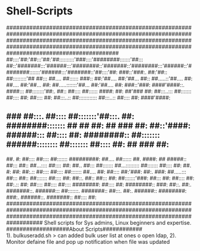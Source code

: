 # Shell-Scripts
##################################################################################################################################################################################################################################################################
##::::'##:'##:::'##:'##::::::::::'###::::'########:::::::'##::: ##::'#######:::'######:::'########::'#######::'########:::'######::'########:::::::'######:::'#######::'##::::'##:
 ###::'###:. ##:'##:: ##:::::::::'## ##::: ##.... ##:::::: ###:: ##:'##.... ##:'##... ##:: ##.....::'##.... ##: ##.... ##:'##... ##: ##.....:::::::'##... ##:'##.... ##: ###::'###:
 ####'####::. ####::: ##::::::::'##:. ##:: ##:::: ##:::::: ####: ##: ##'### ##: ##:::..::: ##::::::: ##:::: ##: ##:::: ##: ##:::..:: ##:::::::::::: ##:::..:: ##:::: ##: ####'####:
 ## ### ##:::. ##:::: ##:::::::'##:::. ##: ########::::::: ## ## ##: ## ### ##: ##::'####: ######::: ##:::: ##: ########:: ##::::::: ######:::::::: ##::::::: ##:::: ##: ## ### ##:
 ##. #: ##:::: ##:::: ##::::::: #########: ##.... ##:::::: ##. ####: ## #####:: ##::: ##:: ##...:::: ##:::: ##: ##.. ##::: ##::::::: ##...::::::::: ##::::::: ##:::: ##: ##. #: ##:
 ##:.:: ##:::: ##:::: ##::::::: ##.... ##: ##:::: ##:'###: ##:. ###: ##.....::: ##::: ##:: ##::::::: ##:::: ##: ##::. ##:: ##::: ##: ##:::::::'###: ##::: ##: ##:::: ##: ##:.:: ##:
 ##:::: ##:::: ##:::: ########: ##:::: ##: ########:: ###: ##::. ##:. #######::. ######::: ##:::::::. #######:: ##:::. ##:. ######:: ########: ###:. ######::. #######:: ##:::: ##:  
###################################################################################################################################################################################
Shell scripts for Sys admins, Linux beginners and expertise.  
###################About Scripts############  
1). bulkuseradd.sh > can added bulk user list at ones o open ldap, 
2). Monitor defaine file and pop up notification when file was updated 
